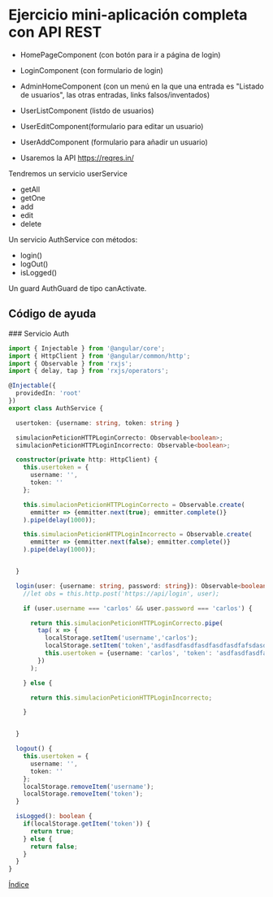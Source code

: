 # Ejercicio mini-aplicación completa con API REST

- HomePageComponent (con botón para ir a página de login)
- LoginComponent (con formulario de login)
- AdminHomeComponent (con un menú en la que una entrada es "Listado de usuarios", las otras entradas, links falsos/inventados)
- UserListComponent (listdo de usuarios)
- UserEditComponent(formulario para editar un usuario)
- UserAddComponent (formulario para añadir un usuario)

- Usaremos la API https://reqres.in/

Tendremos un servicio userService

- getAll
- getOne
- add
- edit
- delete

Un servicio AuthService con métodos:

- login()
- logOut()
- isLogged()

Un guard AuthGuard de tipo canActivate.

## Código de ayuda

### Servicio Auth

```ts
import { Injectable } from '@angular/core';
import { HttpClient } from '@angular/common/http';
import { Observable } from 'rxjs';
import { delay, tap } from 'rxjs/operators';

@Injectable({
  providedIn: 'root'
})
export class AuthService {

  usertoken: {username: string, token: string }

  simulacionPeticionHTTPLoginCorrecto: Observable<boolean>;
  simulacionPeticionHTTPLoginIncorrecto: Observable<boolean>;

  constructor(private http: HttpClient) {
    this.usertoken = {
      username: '',
      token: ''
    };

    this.simulacionPeticionHTTPLoginCorrecto = Observable.create(
      emmitter => {emmitter.next(true); emmitter.complete()}
    ).pipe(delay(1000));

    this.simulacionPeticionHTTPLoginIncorrecto = Observable.create(
      emmitter => {emmitter.next(false); emmitter.complete()}
    ).pipe(delay(1000));


  }

  login(user: {username: string, password: string}): Observable<boolean> {
    //let obs = this.http.post('https://api/login', user);

    if (user.username === 'carlos' && user.password === 'carlos') {

      return this.simulacionPeticionHTTPLoginCorrecto.pipe(
        tap( x => {
          localStorage.setItem('username','carlos');
          localStorage.setItem('token','asdfasdfasdfasdfasdfasdfafsdasdf');
          this.usertoken = {username: 'carlos', 'token': 'asdfasdfasdfasdfasdfasdfafsdasdf'};
        })
      );

    } else {

      return this.simulacionPeticionHTTPLoginIncorrecto;

    }


  }

  logout() {
    this.usertoken = {
      username: '',
      token: ''
    };
    localStorage.removeItem('username');
    localStorage.removeItem('token');
  }

  isLogged(): boolean {
    if(localStorage.getItem('token')) {
      return true;
    } else {
      return false;
    }
  }
}
```

[Índice](index.md)
